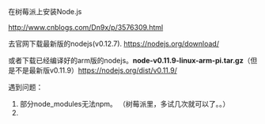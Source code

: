 在树莓派上安装Node.js

http://www.cnblogs.com/Dn9x/p/3576309.html

去官网下载最新版的nodejs(v0.12.7). <https://nodejs.org/download/>

 或者下载已经编译好的arm版的nodejs。**node-v0.11.9-linux-arm-pi.tar.gz**（但是不是最新版v0.11.9）<https://nodejs.org/dist/v0.11.9/>

 遇到问题：

 1. 部分node_modules无法npm。
 （树莓派里，多试几次就可以了。。）
 2. 